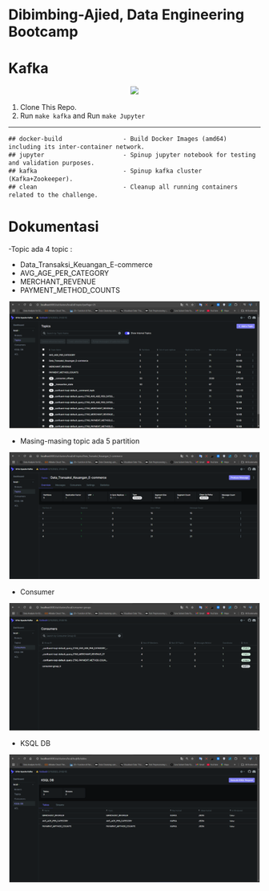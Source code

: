 # Dibimbing-Ajied, Data Engineering Bootcamp

# Kafka

<div style="text-align: center;">
  <img src="https://kafka.apache.org/images/apache-kafka.png" width="350">
</div>

1. Clone This Repo.
2. Run `make kafka` and Run `make Jupyter`

---
```
## docker-build                 - Build Docker Images (amd64) including its inter-container network.
## jupyter                      - Spinup jupyter notebook for testing and validation purposes.
## kafka                        - Spinup kafka cluster (Kafka+Zookeeper).
## clean                        - Cleanup all running containers related to the challenge.
```

# Dokumentasi

-Topic ada 4 topic :
  - Data_Transaksi_Keuangan_E-commerce
  - AVG_AGE_PER_CATEGORY
  - MERCHANT_REVENUE
  - PAYMENT_METHOD_COUNTS
<div style="text-align: center;">
    <img src="./images/Topic.png" alt="Architecture Overview" width="500"/>
</div>

- Masing-masing topic ada 5 partition
<div style="text-align: center;">
    <img src="./images/Partition.png" alt="Architecture Overview" width="500"/>
</div>

- Consumer
<div style="text-align: center;">
    <img src="./images/Consumer.png" alt="Architecture Overview" width="500"/>
</div>

- KSQL DB
<div style="text-align: center;">
    <img src="./images/KSQLDB.png" alt="Architecture Overview" width="500"/>
</div>
